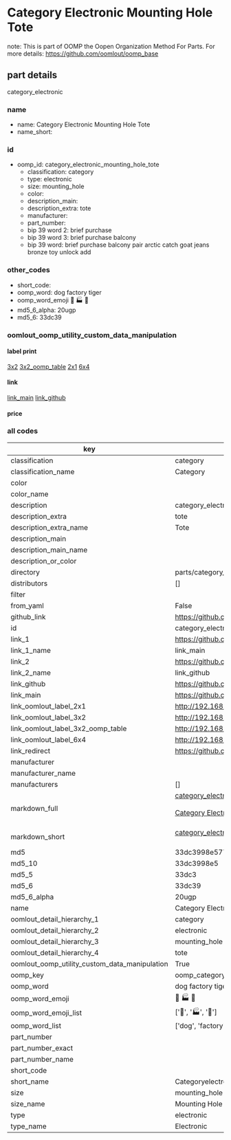 # Category Electronic Mounting Hole Tote  

note: This is part of OOMP the Oopen Organization Method For Parts. For more details: https://github.com/oomlout/oomp_base

##  part details
  



category_electronic



### name
* name: Category Electronic Mounting Hole Tote
* name_short: 
### id
* oomp_id: category_electronic_mounting_hole_tote
  * classification: category
  * type: electronic
  * size: mounting_hole
  * color: 
  * description_main: 
  * description_extra: tote
  * manufacturer: 
  * part_number: 
  * bip 39 word 2: brief purchase
  * bip 39 word 3: brief purchase balcony
  * bip 39 word: brief purchase balcony pair arctic catch goat jeans bronze toy unlock add

### other_codes
* short_code: 
* oomp_word: dog factory tiger
* oomp_word_emoji :dog: :factory: :tiger:
* md5_6_alpha: 20ugp
* md5_6: 33dc39






### oomlout_oomp_utility_custom_data_manipulation
#### label print
[3x2](http://192.168.1.245:1112/?label=oomp%2020ugp)
[3x2_oomp_table](http://192.168.1.108:1112/?label=oomp%2020ugp)
[2x1](http://192.168.1.242:1112/?label=oomp%2020ugp)
[6x4](http://192.168.1.55:1112/?label=oomp%2020ugp)    

#### link

[link_main](https://github.com/oomlout/oomlout_oomp_version_1_messy/tree/main/parts/category_electronic_mounting_hole_tote) [link_github](https://github.com/oomlout/oomlout_oomp_version_1_messy/tree/main/parts/category_electronic_mounting_hole_tote)                             

#### price







### all codes 
| key | value |  
| --- | --- |  
| classification | category |  
| classification_name | Category |  
| color |  |  
| color_name |  |  
| description | category_electronic |  
| description_extra | tote |  
| description_extra_name | Tote |  
| description_main |  |  
| description_main_name |  |  
| description_or_color |   |  
| directory | parts/category_electronic_mounting_hole_tote |  
| distributors | [] |  
| filter |  |  
| from_yaml | False |  
| github_link | https://github.com/oomlout/oomlout_oomp_part_src/tree/main/parts/category_electronic_mounting_hole_tote |  
| id | category_electronic_mounting_hole_tote |  
| link_1 | https://github.com/oomlout/oomlout_oomp_version_1_messy/tree/main/parts/category_electronic_mounting_hole_tote |  
| link_1_name | link_main |  
| link_2 | https://github.com/oomlout/oomlout_oomp_version_1_messy/tree/main/parts/category_electronic_mounting_hole_tote |  
| link_2_name | link_github |  
| link_github | https://github.com/oomlout/oomlout_oomp_version_1_messy/tree/main/parts/category_electronic_mounting_hole_tote |  
| link_main | https://github.com/oomlout/oomlout_oomp_version_1_messy/tree/main/parts/category_electronic_mounting_hole_tote |  
| link_oomlout_label_2x1 | http://192.168.1.242:1112/?label=oomp%2020ugp |  
| link_oomlout_label_3x2 | http://192.168.1.245:1112/?label=oomp%2020ugp |  
| link_oomlout_label_3x2_oomp_table | http://192.168.1.108:1112/?label=oomp%2020ugp |  
| link_oomlout_label_6x4 | http://192.168.1.55:1112/?label=oomp%2020ugp |  
| link_redirect | https://github.com/oomlout/oomlout_oomp_version_1_messy/tree/main/parts/category_electronic_mounting_hole_tote |  
| manufacturer |  |  
| manufacturer_name |  |  
| manufacturers | [] |  
| markdown_full | [category_electronic_mounting_hole_tote](none)<br>[](none)<br>[Category Electronic Mounting Hole Tote](none)<br><br> |  
| markdown_short | [category_electronic_mounting_hole_tote](none)<br><br> |  
| md5 | 33dc3998e577ac80900599f023ab88df |  
| md5_10 | 33dc3998e5 |  
| md5_5 | 33dc3 |  
| md5_6 | 33dc39 |  
| md5_6_alpha | 20ugp |  
| name | Category Electronic Mounting Hole Tote |  
| oomlout_detail_hierarchy_1 | category |  
| oomlout_detail_hierarchy_2 | electronic |  
| oomlout_detail_hierarchy_3 | mounting_hole |  
| oomlout_detail_hierarchy_4 | tote |  
| oomlout_oomp_utility_custom_data_manipulation | True |  
| oomp_key | oomp_category_electronic_mounting_hole_tote |  
| oomp_word | dog factory tiger |  
| oomp_word_emoji | :dog: :factory: :tiger: |  
| oomp_word_emoji_list | [':dog:', ':factory:', ':tiger:'] |  
| oomp_word_list | ['dog', 'factory', 'tiger'] |  
| part_number |  |  
| part_number_exact |  |  
| part_number_name |  |  
| short_code |  |  
| short_name | Categoryelectronic |  
| size | mounting_hole |  
| size_name | Mounting Hole |  
| type | electronic |  
| type_name | Electronic |  
